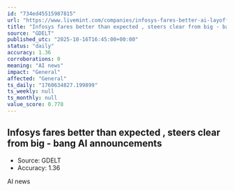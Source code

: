 ```yaml
---
id: "734ed45515987815"
url: "https://www.livemint.com/companies/infosys-fares-better-ai-layoffs-wipro-tcs-jobs-inflation-trump-it-firms-tech-mahindra-hcl-11760622132631.html"
title: "Infosys fares better than expected , steers clear from big - bang AI announcements"
source: "GDELT"
published_utc: "2025-10-16T16:45:00+00:00"
status: "daily"
accuracy: 1.36
corroborations: 0
meaning: "AI news"
impact: "General"
affected: "General"
ts_daily: "1760634827.199899"
ts_weekly: null
ts_monthly: null
value_score: 0.778
---
```

## Infosys fares better than expected , steers clear from big - bang AI announcements

- Source: GDELT
- Accuracy: 1.36

AI news
